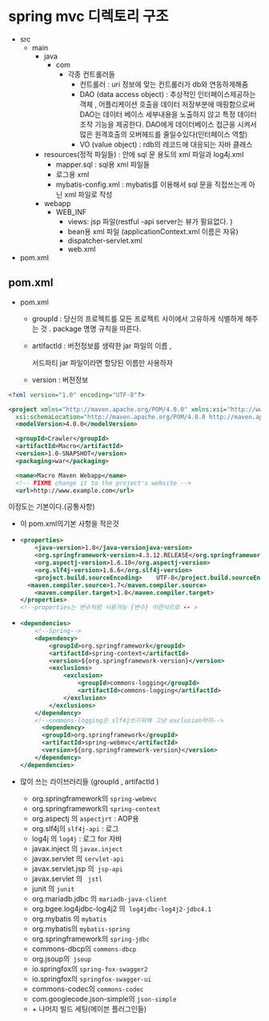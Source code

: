 # spring mvc 디렉토리 구조

- src
  - main
    - java
      - com
        - 각종 컨트롤러들
          - 컨트롤러 : uri 정보에 맞는 컨트롤러가 db와 연동하게해줌
          - DAO (data access object) :   추상적인 인터페이스제공하는 객체 ,  어플리케이션 호출을 데이터 저장부분에 매핑함으로써 DAO는 데이터 베이스 세부내용을 노출하지 않고 특정 데이터 조작 기능을 제공한다. DAO에게 데이터베이스 접근을 시켜서 많은 원격호출의 오버헤드를 줄일수있다(인터페이스 역할)
          - VO (value object) :  rdb의 레코드에 대응되는 자바 클래스
    - resources(정적 파일들) : 안에 sql 문 용도의 xml 파일과 log4j.xml
      - mapper.sql : sql용 xml 파일들
      - 로그용 xml
      - mybatis-config.xml : mybatis를 이용해서 sql 문을 직접쓰는게 아닌 xml 파일로 작성
    - webapp
      - WEB_INF
        - views: jsp 파일(restful -api server는 뷰가 필요없다. )
        - bean용 xml 파일 (applicationContext.xml 이름은 자유)
        - dispatcher-servlet.xml
        - web.xml
- pom.xml



## pom.xml 

- pom.xml 

  - groupId :  당신의 프로젝트를 모든 프로젝트 사이에서 고유하게 식별하게 해주는 것 . package 명명 규칙을 따른다.

  - artifactId : 버전정보를 생략한 jar 파일의 이름 ,

    서드파티 jar 파일이라면 할당된 이름만 사용하자

  - version :  버젼정보

```xml
<?xml version="1.0" encoding="UTF-8"?>

<project xmlns="http://maven.apache.org/POM/4.0.0" xmlns:xsi="http://www.w3.org/2001/XMLSchema-instance"
  xsi:schemaLocation="http://maven.apache.org/POM/4.0.0 http://maven.apache.org/xsd/maven-4.0.0.xsd">
  <modelVersion>4.0.0</modelVersion>

  <groupId>Crawler</groupId>
  <artifactId>Macro</artifactId>
  <version>1.0-SNAPSHOT</version>
  <packaging>war</packaging>

  <name>Macro Maven Webapp</name>
  <!-- FIXME change it to the project's website -->
  <url>http://www.example.com</url>

```

이정도는 기본이다.(공통사항)

- 이 pom.xml의기본 사항을 적은것 

- ```xml
  <properties>
      <java-version>1.8</java-versionjava-version>
      <org.springframework-version>4.3.12.RELEASE</org.springframework-version>
      <org.aspectj-version>1.6.10</org.aspectj-version>
      <org.slf4j-version>1.6.6</org.slf4j-version>
      <project.build.sourceEncoding>	UTF-8</project.build.sourceEncoding>
  	<maven.compiler.source>1.7</maven.compiler.source>
      <maven.compiler.target>1.8</maven.compiler.target>
  </properties>
  <!--properties는 변수처럼 사용가능 {변수} 이런식으로 -- >
  ```

- ```xml
  <dependencies>
      <!--Spring-->
      <dependency>
          <groupId>org.springframework</groupId>
          <artifactId>spring-context</artifactId>
          <version>${org.springframework-version}</version>
          <exclusions>
              <exclusion>
                  <groupId>commons-logging</groupId>
                  <artifactId>commons-logging</artifactId>
              </exclusion>
          </exclusions>
      </dependency>
      <!--commons-logging은 slf4j쓰기위해 그냥 exclusion하자-->
        <dependency>
        <groupId>org.springframework</groupId>
        <artifactId>spring-webmvc</artifactId>
        <version>${org.springframework-version}</version>
      </dependency>
  </dependencies>
  ```

- 많이 쓰는 라이브러리들 (groupId , artifactId )

  - org.springframework의  `spring-webmvc`
  - org.springframework의 `spring-context`
  - org.aspectj 의 `aspectjrt`  : AOP용
  - org.slf4j의 `slf4j-api`   : 로그
  - log4j 의 `log4j` : 로그 for 자바
  - javax.inject 의 `javax.inject`
  - javax.servlet 의 `servlet-api`
  - javax.servlet.jsp 의` jsp-api`
  - javax.servlet 의 ` jstl`
  - junit 의 `junit`
  - org.mariadb.jdbc 의 `mariadb-java-client`
  - org.bgee.log4jdbc-log4j2 의` log4jdbc-log4j2-jdbc4.1`
  - org.mybatis 의 `mybatis`
  - org.mybatis의 `mybatis-spring`
  - org.springframework의 `spring-jdbc`
  - commons-dbcp의 `commons-dbcp`
  - org.jsoup의` jsoup`
  - io.springfox의  `spring-fox-swagger2`
  - io.springfox의 `springfox-swagger-ui`
  - commons-codec의 `commons-codec`
  - com.googlecode.json-simple의 `json-simple`
  -  \+ 나머지 빌드 세팅(메이븐 플러그인들)